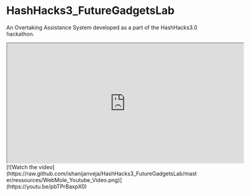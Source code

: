 # HashHacks3_FutureGadgetsLab
An Overtaking Assistance System developed as a part of the HashHacks3.0 hackathon. 

<div align="center">
    <iframe width="620" height="315"
        src="https://www.youtube.com/embed/pbTPrBaxpX0">
    </iframe>
</div>
[![Watch the video](https://raw.github.com/ishanijanveja/HashHacks3_FutureGadgetsLab/master/ressources/WebMole_Youtube_Video.png)](https://youtu.be/pbTPrBaxpX0)

